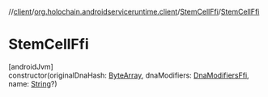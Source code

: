 //[client](../../../index.md)/[org.holochain.androidserviceruntime.client](../index.md)/[StemCellFfi](index.md)/[StemCellFfi](-stem-cell-ffi.md)

# StemCellFfi

[androidJvm]\
constructor(originalDnaHash: [ByteArray](https://kotlinlang.org/api/core/kotlin-stdlib/kotlin/-byte-array/index.html), dnaModifiers: [DnaModifiersFfi](../-dna-modifiers-ffi/index.md), name: [String](https://kotlinlang.org/api/core/kotlin-stdlib/kotlin/-string/index.html)?)